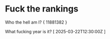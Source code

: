 # Fuck the rankings

Who the hell am I?
{ 11881382 }

What fucking year is it?
[ 2025-03-22T12:30:00Z ]
